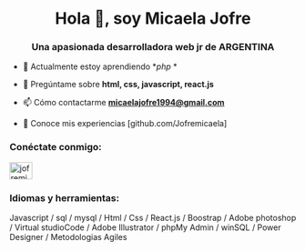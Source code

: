 <h1 align="center">Hola 👋, soy Micaela Jofre</h1>
<h3 align="center">Una apasionada desarrolladora web jr de ARGENTINA</h3>

- 🌱 Actualmente estoy aprendiendo **php* *

- 💬 Pregúntame sobre **html, css, javascript, react.js**

- 📫 Cómo contactarme **micaelajofre1994@gmail.com**

- 📄 Conoce mis experiencias [github.com/Jofremicaela]

<h3 align="left">Conéctate conmigo:</h3>
<p align="left">
<a href="https://linkedin.com/in/jofremicaela-developer" target=" blank"><img align="center" src="https://raw.githubusercontent.com/rahuldkjain/github-profile-readme-generator/master/src/images/icons/Social/linked-in-alt.svg" alt="jofremicaela-desarrollador" height="30" width="40" /></a>
</p>

<h3 align="left">Idiomas y herramientas:</h3>

Javascript / sql / mysql / Html / Css / React.js / Boostrap / Adobe photoshop / Virtual studioCode / Adobe Illustrator / phpMy Admin / winSQL / Power Designer / Metodologias Agiles
